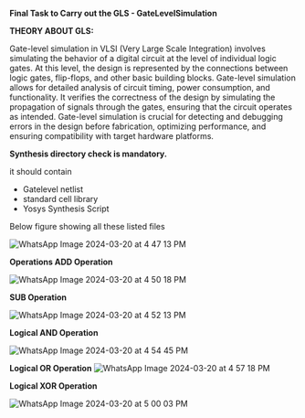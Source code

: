 **Final Task to Carry out the GLS - GateLevelSimulation**

**THEORY ABOUT GLS:**


Gate-level simulation in VLSI (Very Large Scale Integration) involves simulating the behavior of a digital circuit at the level of individual logic gates. At this level, the design is represented by the connections between logic gates, flip-flops, and other basic building blocks. Gate-level simulation allows for detailed analysis of circuit timing, power consumption, and functionality. It verifies the correctness of the design by simulating the propagation of signals through the gates, ensuring that the circuit operates as intended. Gate-level simulation is crucial for detecting and debugging errors in the design before fabrication, optimizing performance, and ensuring compatibility with target hardware platforms.

**Synthesis directory check is mandatory.**

it should contain
  -  Gatelevel netlist
  -  standard cell library
  -  Yosys Synthesis Script

Below figure showing all these listed files

![WhatsApp Image 2024-03-20 at 4 47 13 PM](https://github.com/ajeethdani/ajeetkumarkdani/assets/114277218/4bfa8b7a-300a-4275-a01a-417a46aaf403)

**Operations
ADD Operation**


![WhatsApp Image 2024-03-20 at 4 50 18 PM](https://github.com/ajeethdani/ajeetkumarkdani/assets/114277218/0afee1bc-abe6-48a5-8063-872dcee39689)


**SUB Operation**

![WhatsApp Image 2024-03-20 at 4 52 13 PM](https://github.com/ajeethdani/ajeetkumarkdani/assets/114277218/4d4e18a1-6674-4048-a3bb-340c87054f7f)

**Logical AND Operation**

![WhatsApp Image 2024-03-20 at 4 54 45 PM](https://github.com/ajeethdani/ajeetkumarkdani/assets/114277218/a64b0e6c-df06-4f00-be02-8f3c36f95342)

**Logical OR Operation**
![WhatsApp Image 2024-03-20 at 4 57 18 PM](https://github.com/ajeethdani/ajeetkumarkdani/assets/114277218/cc500d11-3e0f-4079-97ab-ae505ad9aa11)


**Logical XOR Operation**

![WhatsApp Image 2024-03-20 at 5 00 03 PM](https://github.com/ajeethdani/ajeetkumarkdani/assets/114277218/c10262db-b894-4933-b165-25ed6e541aca)
